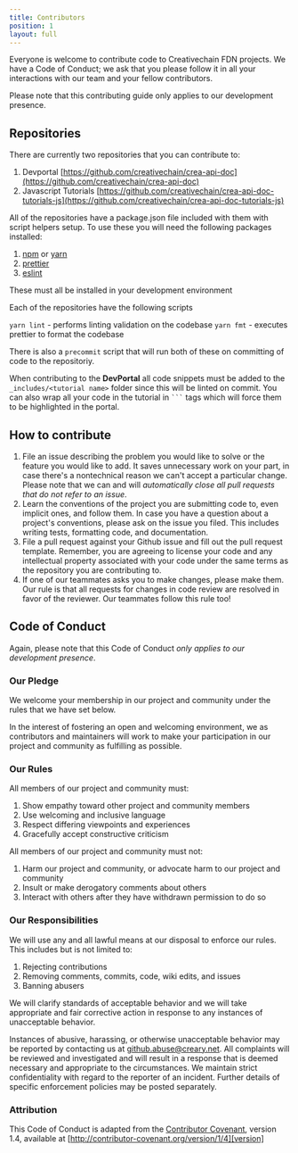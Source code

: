 ```yaml
---
title: Contributors
position: 1
layout: full
---
```


Everyone is welcome to contribute code to Creativechain FDN projects. We have a Code of Conduct;
we ask that you please follow it in all your interactions with our team and your fellow
contributors.

Please note that this contributing guide only applies to our development presence.

## Repositories

There are currently two repositories that you can contribute to:

1.  Devportal [https://github.com/creativechain/crea-api-doc](https://github.com/creativechain/crea-api-doc)
2.  Javascript Tutorials [https://github.com/creativechain/crea-api-doc-tutorials-js](https://github.com/creativechain/crea-api-doc-tutorials-js)

All of the repositories have a package.json file included with them with script helpers setup. To use these you will need the following packages installed:

1.  [npm](https://www.npmjs.com/) or [yarn](https://yarnpkg.com/en/)
2.  [prettier](https://github.com/prettier/prettier)
3.  [eslint](https://eslint.org/)

These must all be installed in your development environment

Each of the repositories have the following scripts

`yarn lint` - performs linting validation on the codebase
`yarn fmt` - executes prettier to format the codebase

There is also a `precommit` script that will run both of these on committing of code to the repositoriy.

When contributing to the **DevPortal** all code snippets must be added to the `_includes/<tutorial name>` folder since this will be linted on commit. You can also wrap all your code in the tutorial in <code>```</code> tags which will force them to be highlighted in the portal.

## How to contribute

1.  File an issue describing the problem you would like to solve or the feature you would like to add. It saves unnecessary work on your part, in case there's a nontechnical reason we can't accept a particular change. Please note that we can and will _automatically close all pull requests that do not refer to an issue_.
2.  Learn the conventions of the project you are submitting code to, even implicit ones, and follow them. In case you have a question about a project's conventions, please ask on the issue you filed. This includes writing tests, formatting code, and documentation.
3.  File a pull request against your Github issue and fill out the pull request template. Remember, you are agreeing to license your code and any intellectual property associated with your code under the same terms as the repository you are contributing to.
4.  If one of our teammates asks you to make changes, please make them. Our rule is that all requests for changes in code review are resolved in favor of the reviewer. Our teammates follow this rule too!

## Code of Conduct

Again, please note that this Code of Conduct _only applies to our development presence_.

### Our Pledge

We welcome your membership in our project and community under the rules that we have set below.

In the interest of fostering an open and welcoming environment, we as contributors and maintainers will work to make your participation in
our project and community as fulfilling as possible.

### Our Rules

All members of our project and community must:

1.  Show empathy toward other project and community members
2.  Use welcoming and inclusive language
3.  Respect differing viewpoints and experiences
4.  Gracefully accept constructive criticism

All members of our project and community must not:

1.  Harm our project and community, or advocate harm to our project and community
2.  Insult or make derogatory comments about others
3.  Interact with others after they have withdrawn permission to do so

### Our Responsibilities

We will use any and all lawful means at our disposal to enforce our rules. This includes
but is not limited to:

1.  Rejecting contributions
2.  Removing comments, commits, code, wiki edits, and issues
3.  Banning abusers

We will clarify standards of acceptable behavior and we will take appropriate
and fair corrective action in response to any instances of unacceptable behavior.

Instances of abusive, harassing, or otherwise unacceptable behavior may be
reported by contacting us at github.abuse@creary.net. All
complaints will be reviewed and investigated and will result in a response that
is deemed necessary and appropriate to the circumstances. We
maintain strict confidentiality with regard to the reporter of an incident.
Further details of specific enforcement policies may be posted separately.

### Attribution

This Code of Conduct is adapted from the [Contributor Covenant][homepage], version 1.4,
available at [http://contributor-covenant.org/version/1/4][version]

[homepage]: http://contributor-covenant.org
[version]: http://contributor-covenant.org/version/1/4/gg
